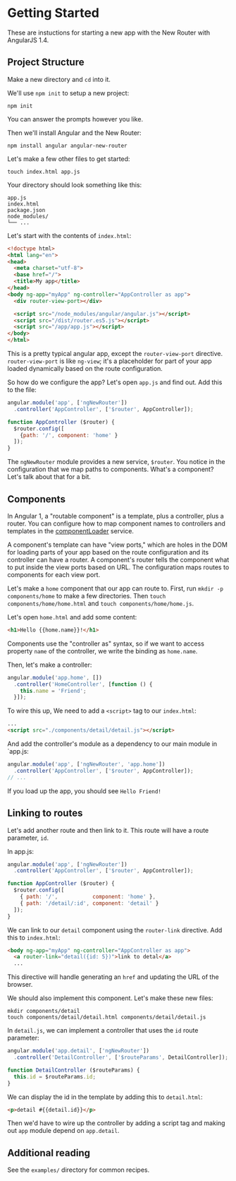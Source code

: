 # Getting Started

These are instuctions for starting a new app with the New Router with AngularJS 1.4.

## Project Structure

Make a new directory and `cd` into it.

We'll use `npm init` to setup a new project:

```
npm init
```

You can answer the prompts however you like.

Then we'll install Angular and the New Router:

```
npm install angular angular-new-router
```

Let's make a few other files to get started:

```
touch index.html app.js
```

Your directory should look something like this:

```
app.js
index.html
package.json
node_modules/
└── ...
```


Let's start with the contents of `index.html`:

```html
<!doctype html>
<html lang="en">
<head>
  <meta charset="utf-8">
  <base href="/">
  <title>My app</title>
</head>
<body ng-app="myApp" ng-controller="AppController as app">
  <div router-view-port></div>

  <script src="/node_modules/angular/angular.js"></script>
  <script src="/dist/router.es5.js"></script>
  <script src="/app/app.js"></script>
</body>
</html>
```

This is a pretty typical angular app, except the `router-view-port` directive.
`router-view-port` is like `ng-view`; it's a placeholder for part of your app loaded
dynamically based on the route configuration.

So how do we configure the app? Let's open `app.js` and find out. Add this to the file:

```js
angular.module('app', ['ngNewRouter'])
  .controller('AppController', ['$router', AppController]);

function AppController ($router) {
  $router.config([
    {path: '/', component: 'home' }
  ]);
}
```

The `ngNewRouter` module provides a new service, `$router`. You notice in the configuration that
we map paths to components. What's a component? Let's talk about that for a bit.


## Components

In Angular 1, a "routable component" is a template, plus a controller, plus a router.
You can configure how to map component names to controllers and templates in the [componentLoader](componentLoaderProvider) service.

<!--
<aside class="implementation detail">
In Angular 2, the DI system understands how to... .

In Angular 1, we need this component system to hook up child routers.
</aside>
-->

A component's template can have "view ports," which are holes in the DOM for loading parts of your app based on the route configuration and its controller can have a router.
A component's router tells the component what to put inside the view ports based on URL.
The configuration maps routes to components for each view port.

Let's make a `home` component that our app can route to. First, run `mkdir -p components/home` to make a few directories.
Then `touch components/home/home.html` and `touch components/home/home.js`.

Let's open `home.html` and add some content:

```html
<h1>Hello {{home.name}}!</h1>
```

Components use the "controller as" syntax, so if we want to access property `name` of the controller, we write the binding as `home.name`.

Then, let's make a controller:

```js
angular.module('app.home', [])
  .controller('HomeController', [function () {
    this.name = 'Friend';
  }]);
```

To wire this up, We need to add a `<script>` tag to our `index.html`:

```html
...
<script src="./components/detail/detail.js"></script>
```

And add the controller's module as a dependency to our main module in `app.js:

```js
angular.module('app', ['ngNewRouter', 'app.home'])
  .controller('AppController', ['$router', AppController]);
// ...
```

If you load up the app, you should see `Hello Friend!`


## Linking to routes

Let's add another route and then link to it. This route will have a route parameter, `id`.

In app.js:

```js
angular.module('app', ['ngNewRouter'])
  .controller('AppController', ['$router', AppController]);

function AppController ($router) {
  $router.config([
    { path: '/',           component: 'home' },
    { path: '/detail/:id', component: 'detail' }
  ]);
}
```

We can link to our `detail` component using the `router-link` directive.
Add this to `index.html`:

```html
<body ng-app="myApp" ng-controller="AppController as app">
  <a router-link="detail({id: 5})">link to detal</a>
  ...
```

This directive will handle generating an `href` and updating the URL of the browser.

We should also implement this component. Let's make these new files:

```
mkdir components/detail
touch components/detail/detail.html components/detail/detail.js
```

In `detail.js`, we can implement a controller that uses the `id` route parameter:

```js
angular.module('app.detail', ['ngNewRouter'])
  .controller('DetailController', ['$routeParams', DetailController]);

function DetailController ($routeParams) {
  this.id = $routeParams.id;
}
```

We can display the id in the template by adding this to `detail.html`:

```html
<p>detail #{{detail.id}}</p>
```

Then we'd have to wire up the controller by adding a script tag and making out `app` module depend on `app.detail`.


## Additional reading

See the `examples/` directory for common recipes.
